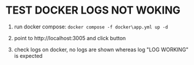 # TEST DOCKER LOGS NOT WOKING

1. run docker compose:
   `docker compose -f docker\app.yml up -d`

2. point to http://localhost:3005 and click button

3. check logs on docker, no logs are shown whereas log "LOG WORKING" is expected
